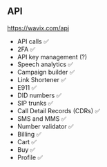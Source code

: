 ## API

https://wavix.com/api

- API calls ✅
- 2FA ✅
- API key management (?)
- Speech analytics ✅
- Campaign builder ✅
- Link Shortener ✅
- E911 ✅
- DID numbers ✅
- SIP trunks ✅
- Call Detail Records (CDRs) ✅
- SMS and MMS ✅
- Number validator ✅
- Billing ✅
- Cart ✅
- Buy ✅
- Profile ✅
